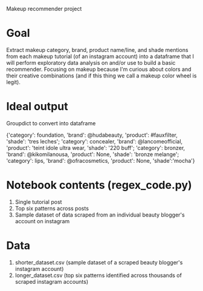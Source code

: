Makeup recommender project

# Goal

Extract makeup category, brand, product name/line, and shade mentions from each makeup tutorial (of an instagram account) into a dataframe that I will perform exploratory data analysis on and/or use to build a basic recommender. Focusing on makeup because I'm curious about colors and their creative combinations (and if this thing we call a makeup color wheel is legit).
 
# Ideal output

Groupdict to convert into dataframe

{'category': foundation, 'brand': @hudabeauty, 'product': #fauxfilter, 'shade': 'tres leches'; 'category': concealer, 'brand': @lancomeofficial, 'product': 'teint idole ultra wear, 'shade': '220 buff'; 'category': bronzer, 'brand': @kikomilanousa, 'product': None, 'shade': 'bronze melange'; 'category': lips, 'brand': @ofracosmetics, 'product': None, 'shade':'mocha'}

# Notebook contents (regex_code.py)

1. Single tutorial post
2. Top six patterns across posts
3. Sample dataset of data scraped from an individual beauty blogger's account on instagram

# Data

1. shorter_dataset.csv (sample dataset of a scraped beauty blogger's instagram account)
2. longer_dataset.csv (top six patterns identified across thousands of scraped instagram accounts)
